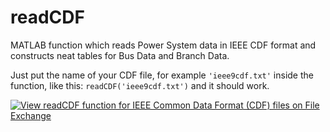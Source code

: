 # readCDF
 MATLAB function which reads Power System data in IEEE CDF format and constructs neat tables for Bus Data and Branch Data.
 
 Just put the name of your CDF file, for example `'ieee9cdf.txt'` inside the function, like this: `readCDF('ieee9cdf.txt')` and it should work. 
 
[![View readCDF function for IEEE Common Data Format (CDF) files on File Exchange](https://www.mathworks.com/matlabcentral/images/matlab-file-exchange.svg)](https://www.mathworks.com/matlabcentral/fileexchange/123555-readcdf-function-for-ieee-common-data-format-cdf-files)
